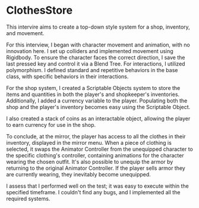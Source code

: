 # ClothesStore
This intervire aims to create a top-down style system for a shop, inventory, and movement.

For this interview, I began with character movement and animation, with no innovation here.
I set up colliders and implemented movement using Rigidbody. To ensure the character
faces the correct direction, I save the last pressed key and control it via a Blend Tree.
For interactions, I utilized polymorphism. I defined standard and repetitive behaviors in the
base class, with specific behaviors in their interactions.

For the shop system, I created a Scriptable Objects system to store the items and quantities
in both the player's and shopkeeper's inventories. Additionally, I added a currency variable to
the player. Populating both the shop and the player's inventory becomes easy using the
Scriptable Object.

I also created a stack of coins as an interactable object, allowing the player to earn currency
for use in the shop.

To conclude, at the mirror, the player has access to all the clothes in their inventory,
displayed in the mirror menu. When a piece of clothing is selected, it swaps the Animator
Controller from the unequipped character to the specific clothing's controller, containing
animations for the character wearing the chosen outfit. It's also possible to unequip the
armor by returning to the original Animator Controller. If the player sells armor they are
currently wearing, they inevitably become unequipped.

I assess that I performed well on the test; it was easy to execute within the specified
timeframe. I couldn't find any bugs, and I implemented all the required systems.
